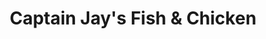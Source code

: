 ---
title: "Captain Jay's Fish & Chicken"
url: /southfield/captain-jays-fish-and-chicken/
shop: seafood
---